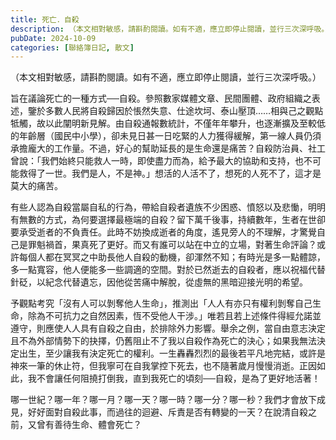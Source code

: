 ```yaml
---
title: 死亡．自殺
description: （本文相對敏感，請斟酌閱讀。如有不適，應立即停止閱讀，並行三次深呼吸。）旨在議論死亡的一種方式──自殺。參照數家媒體文章、民間團體、政府組織之表述，鑒於多數人民將自殺歸因於悵然失意、仕途坎坷、泰山壓頂……
pubDate: 2024-10-09
categories: [聯絡簿日記, 散文]
---
```


（本文相對敏感，請斟酌閱讀。如有不適，應立即停止閱讀，並行三次深呼吸。）

旨在議論死亡的一種方式──自殺。參照數家媒體文章、民間團體、政府組織之表述，鑒於多數人民將自殺歸因於悵然失意、仕途坎坷、泰山壓頂……相與己之觀點牴觸，故以此闡明新見解。由自殺通報數統計，不僅年年攀升，也逐漸擴及至較低的年齡層（國民中小學），卻未見日甚一日吃緊的人力獲得緩解，第一線人員仍須承擔龐大的工作量。不過，好心的幫助延長的是生命還是痛苦？自殺防治員、社工曾說：「我們始終只能救人一時，即使盡力而為，給予最大的協助和支持，也不可能救得了一世。我們是人，不是神。」想活的人活不了，想死的人死不了，這才是莫大的痛苦。

有些人認為自殺當屬自私的行為，帶給自殺者遺族不少困惑、憤怒以及悲慟，明明有無數的方式，為何要選擇最極端的自殺？留下萬千後事，持續數年，生者在世卻要承受逝者的不負責任。此時不妨換成逝者的角度，遙見旁人的不理解，才驚覺自己是罪魁禍首，果真死了更好。而又有誰可以站在中立的立場，對著生命評論？或許每個人都在冥冥之中助長他人自殺的動機，卻渾然不知；有時光是多一點體諒，多一點寬容，他人便能多一些調適的空間。對於已然逝去的自殺者，應以祝福代替針砭，以紀念代替遺忘，因他從苦痛中解脫，從虛無的黑暗迎接光明的希望。

予觀點考究「沒有人可以剝奪他人生命」，推測出「人人有亦只有權利剝奪自己生命，除為不可抗力之自然因素，恆不受他人干涉。」唯若且若上述條件得經允諾並遵守，則應使人人具有自殺之自由，於排除外力影響。舉余之例，當自由意志決定且不為外部情勢下的抉擇，仍舊阻止不了我以自殺作為死亡的決心；如果我無法決定出生，至少讓我有決定死亡的權利。一生轟轟烈烈的最後若平凡地完結，或許是神來一筆的休止符，但我寧可在自我掌控下死去，也不隨著歲月慢慢消逝。正因如此，我不會讓任何阻撓打倒我，直到我死亡的頃刻──自殺，是為了更好地活著！

哪一世紀？哪一年？哪一月？哪一天？哪一時？哪一分？哪一秒？我們才會放下成見，好好面對自殺此事，而過往的迴避、斥責是否有轉變的一天？在說清自殺之前，又曾有善待生命、體會死亡？

